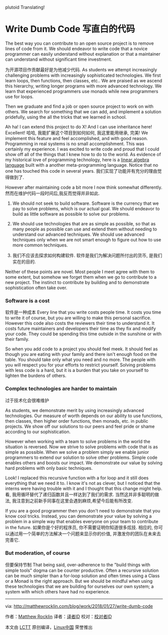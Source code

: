 plutoid Translating!

Write Dumb Code
写直白的代码
======
The best way you can contribute to an open source project is to remove lines of code from it. We should endeavor to write code that a novice programmer can easily understand without explanation or that a maintainer can understand without significant time investment.

为开源项目作贡献最好是为他减少代码. 
As students we attempt increasingly challenging problems with increasingly sophisticated technologies. We first learn loops, then functions, then classes, etc.. We are praised as we ascend this hierarchy, writing longer programs with more advanced technology. We learn that experienced programmers use monads while new programmers use for loops.

Then we graduate and find a job or open source project to work on with others. We search for something that we can add, and implement a solution pridefully, using the all the tricks that we learned in school.

Ah ha! I can extend this project to do X! And I can use inheritance here! Excellent!
哈哈, 我能扩展这个项目到如何如何, 我这里能用继承, 完美!
We implement this feature and feel accomplished, and with good reason. Programming in real systems is no small accomplishment. This was certainly my experience. I was excited to write code and proud that I could show off all of the things that I knew how to do to the world. As evidence of my historical love of programming technology, here is a [linear algebra language][1] built with a another meta-programming language. Notice that no one has touched this code in several years.
我们实现了功能并有充分的理由觉得做到了.


However after maintaining code a bit more I now think somewhat differently.
然而在维护代码一段时间后,我反而觉得并非如此.
  1. We should not seek to build software. Software is the currency that we pay to solve problems, which is our actual goal. We should endeavor to build as little software as possible to solve our problems.
  2. We should use technologies that are as simple as possible, so that as many people as possible can use and extend them without needing to understand our advanced techniques. We should use advanced techniques only when we are not smart enough to figure out how to use more common techniques.

1. 我们不应该去探求如何构建软件. 软件是我们为解决问题所付出的货币, 是我们实在的目的.

Neither of these points are novel. Most people I meet agree with them to some extent, but somehow we forget them when we go to contribute to a new project. The instinct to contribute by building and to demonstrate sophistication often take over.

### Software is a cost
软件是一种成本
Every line that you write costs people time. It costs you time to write it of course, but you are willing to make this personal sacrifice. However this code also costs the reviewers their time to understand it. It costs future maintainers and developers their time as they fix and modify your code. They could be spending this time outside in the sunshine or with their family.

So when you add code to a project you should feel meek. It should feel as though you are eating with your family and there isn't enough food on the table. You should take only what you need and no more. The people with you will respect you for your efforts to restrict yourself. Solving problems with less code is a hard, but it is a burden that you take on yourself to lighten the burdens of others.

### Complex technologies are harder to maintain
过于技术化会很难维护

As students, we demonstrate merit by using increasingly advanced technologies. Our measure of worth depends on our ability to use functions, then classes, then higher order functions, then monads, etc. in public projects. We show off our solutions to our peers and feel pride or shame according to our sophistication.

However when working with a team to solve problems in the world the situation is reversed. Now we strive to solve problems with code that is as simple as possible. When we solve a problem simply we enable junior programmers to extend our solution to solve other problems. Simple code enables others and boosts our impact. We demonstrate our value by solving hard problems with only basic techniques.

Look! I replaced this recursive function with a for loop and it still does everything that we need it to. I know it's not as clever, but I noticed that the interns were having trouble with it and I thought that this change might help.
看, 我用循环替代了递归函数并且一样达到了我们的需求. 当然这并非多聪明的做法, 我注意到之前新手同事在这里会遇到麻烦,希望今后能有所改变.

If you are a good programmer then you don't need to demonstrate that you know cool tricks. Instead, you can demonstrate your value by solving a problem in a simple way that enables everyone on your team to contribute in the future.
如果你是个好的程序员, 你不需要证明你知道很多炫技. 相应的, 你可以通过用一个简单的方法解决一个问题来显示你的价值, 并激发你的团队在未来去完善它.
### But moderation, of course
但要保持节制
That being said, over-adherence to the "build things with simple tools" dogma can be counter productive. Often a recursive solution can be much simpler than a for-loop solution and often times using a Class or a Monad is the right approach. But we should be mindful when using these technologies that we are building for ourselves our own system; a system with which others have had no experience.


--------------------------------------------------------------------------------

via: http://matthewrocklin.com/blog/work/2018/01/27/write-dumb-code

作者：[Matthew Rocklin][a]
译者：[译者ID](https://github.com/译者ID)
校对：[校对者ID](https://github.com/校对者ID)

本文由 [LCTT](https://github.com/LCTT/TranslateProject) 原创编译，[Linux中国](https://linux.cn/) 荣誉推出

[a]:http://matthewrocklin.com
[1]:https://github.com/mrocklin/matrix-algebra
